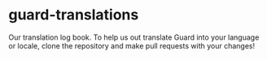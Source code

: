 # guard-translations
Our translation log book. To help us out translate Guard into your language or locale, clone the repository and make pull requests with your changes!
